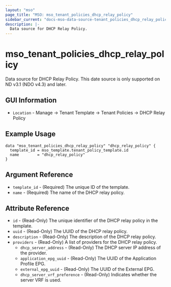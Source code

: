 ```yaml
---
layout: "mso"
page_title: "MSO: mso_tenant_policies_dhcp_relay_policy"
sidebar_current: "docs-mso-data-source-tenant_policies_dhcp_relay_policy"
description: |-
  Data source for DHCP Relay Policy.
---
```


# mso_tenant_policies_dhcp_relay_policy #

Data source for DHCP Relay Policy. This date source is only supported on ND v3.1 (NDO v4.3) and later.

## GUI Information ##

* `Location` - Manage -> Tenant Template -> Tenant Policies -> DHCP Relay Policy

## Example Usage ##

```hcl
data "mso_tenant_policies_dhcp_relay_policy" "dhcp_relay_policy" {
  template_id = mso_template.tenant_policy_template.id
  name        = "dhcp_relay_policy"
}
```

## Argument Reference ##

* `template_id` - (Required) The unique ID of the template.
* `name` - (Required) The name of the DHCP relay policy.

## Attribute Reference ##

* `id` - (Read-Only) The unique identifier of the DHCP relay policy in the template.
* `uuid` - (Read-Only) The UUID of the DHCP relay policy.
* `description` - (Read-Only) The description of the DHCP relay policy.
* `providers` - (Read-Only) A list of providers for the DHCP relay policy.
  * `dhcp_server_address` - (Read-Only) The DHCP server IP address of the provider.
  * `application_epg_uuid` - (Read-Only) The UUID of the Application Profile EPG.
  * `external_epg_uuid` - (Read-Only) The UUID of the External EPG.
  * `dhcp_server_vrf_preference` - (Read-Only) Indicates whether the server VRF is used.
